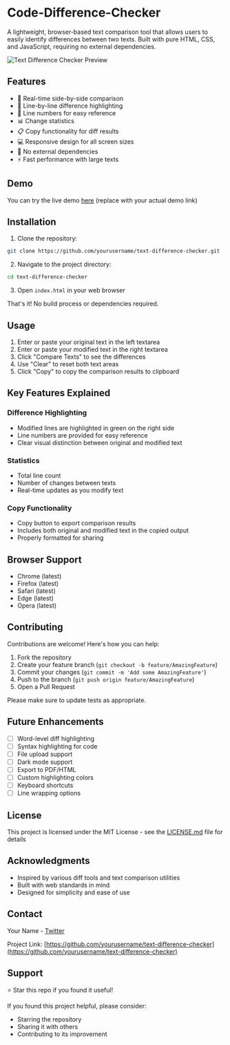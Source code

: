 # Code-Difference-Checker

A lightweight, browser-based text comparison tool that allows users to easily identify differences between two texts. Built with pure HTML, CSS, and JavaScript, requiring no external dependencies.

![Text Difference Checker Preview](/api/placeholder/800/400)

## Features

- 🔄 Real-time side-by-side comparison
- 📝 Line-by-line difference highlighting
- 🔢 Line numbers for easy reference
- 📊 Change statistics
- 📋 Copy functionality for diff results
- 💻 Responsive design for all screen sizes
- 🚀 No external dependencies
- ⚡ Fast performance with large texts

## Demo

You can try the live demo [here](#) (replace with your actual demo link)

## Installation

1. Clone the repository:
```bash
git clone https://github.com/yourusername/text-difference-checker.git
```

2. Navigate to the project directory:
```bash
cd text-difference-checker
```

3. Open `index.html` in your web browser

That's it! No build process or dependencies required.

## Usage

1. Enter or paste your original text in the left textarea
2. Enter or paste your modified text in the right textarea
3. Click "Compare Texts" to see the differences
4. Use "Clear" to reset both text areas
5. Click "Copy" to copy the comparison results to clipboard

## Key Features Explained

### Difference Highlighting
- Modified lines are highlighted in green on the right side
- Line numbers are provided for easy reference
- Clear visual distinction between original and modified text

### Statistics
- Total line count
- Number of changes between texts
- Real-time updates as you modify text

### Copy Functionality
- Copy button to export comparison results
- Includes both original and modified text in the copied output
- Properly formatted for sharing

## Browser Support

- Chrome (latest)
- Firefox (latest)
- Safari (latest)
- Edge (latest)
- Opera (latest)

## Contributing

Contributions are welcome! Here's how you can help:

1. Fork the repository
2. Create your feature branch (`git checkout -b feature/AmazingFeature`)
3. Commit your changes (`git commit -m 'Add some AmazingFeature'`)
4. Push to the branch (`git push origin feature/AmazingFeature`)
5. Open a Pull Request

Please make sure to update tests as appropriate.

## Future Enhancements

- [ ] Word-level diff highlighting
- [ ] Syntax highlighting for code
- [ ] File upload support
- [ ] Dark mode support
- [ ] Export to PDF/HTML
- [ ] Custom highlighting colors
- [ ] Keyboard shortcuts
- [ ] Line wrapping options

## License

This project is licensed under the MIT License - see the [LICENSE.md](LICENSE.md) file for details

## Acknowledgments

- Inspired by various diff tools and text comparison utilities
- Built with web standards in mind
- Designed for simplicity and ease of use

## Contact

Your Name - [Twitter](https://twitter.com/Prashanth_Krsna)

Project Link: [https://github.com/yourusername/text-difference-checker](https://github.com/yourusername/text-difference-checker)

## Support

⭐ Star this repo if you found it useful!

If you found this project helpful, please consider:
- Starring the repository
- Sharing it with others
- Contributing to its improvement

